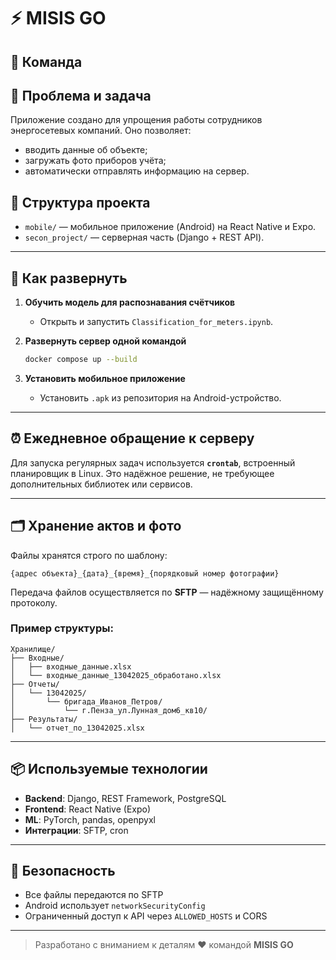 # ⚡ MISIS GO

## 👥 Команда

## 🧩 Проблема и задача

Приложение создано для упрощения работы сотрудников энергосетевых компаний. Оно позволяет:

- вводить данные об объекте;
- загружать фото приборов учёта;
- автоматически отправлять информацию на сервер.

## 📁 Структура проекта

- `mobile/` — мобильное приложение (Android) на React Native и Expo.
- `secon_project/` — серверная часть (Django + REST API).

---

## 🚀 Как развернуть

1. **Обучить модель для распознавания счётчиков**
   - Открыть и запустить `Classification_for_meters.ipynb`.

2. **Развернуть сервер одной командой**
   ```bash
   docker compose up --build
   ```

3. **Установить мобильное приложение**
   - Установить `.apk` из репозитория на Android-устройство.

---

## ⏰ Ежедневное обращение к серверу

Для запуска регулярных задач используется **`crontab`**, встроенный планировщик в Linux. Это надёжное решение, не требующее дополнительных библиотек или сервисов.

---

## 🗂️ Хранение актов и фото

Файлы хранятся строго по шаблону:

```
{адрес объекта}_{дата}_{время}_{порядковый номер фотографии}
```

Передача файлов осуществляется по **SFTP** — надёжному защищённому протоколу.

### Пример структуры:

```
Хранилище/
├── Входные/
│   ├── входные_данные.xlsx
│   └── входные_данные_13042025_обработано.xlsx
├── Отчеты/
│   └── 13042025/
│       └── бригада_Иванов_Петров/
│           └── г.Пенза_ул.Лунная_дом6_кв10/
├── Результаты/
│   └── отчет_по_13042025.xlsx
```

---

## 📦 Используемые технологии

- **Backend**: Django, REST Framework, PostgreSQL
- **Frontend**: React Native (Expo)
- **ML**: PyTorch, pandas, openpyxl
- **Интеграции**: SFTP, cron

---

## 🔐 Безопасность

- Все файлы передаются по SFTP
- Android использует `networkSecurityConfig`
- Ограниченный доступ к API через `ALLOWED_HOSTS` и CORS

---

> Разработано с вниманием к деталям ❤️ командой **MISIS GO**
